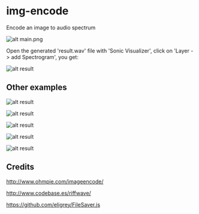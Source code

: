 img-encode
==========

Encode an image to audio spectrum

![alt main.png](https://github.com/alexadam/img-encode/blob/master/main.png?raw=true "main.png")

Open the generated 'result.wav' file with 'Sonic Visualizer', click on 'Layer -> add Spectrogram', you get:

![alt result](https://github.com/alexadam/img-encode/blob/master/spec6.png?raw=true "spec6.png")

## Other examples

![alt result](https://github.com/alexadam/img-encode/blob/master/spec1.png?raw=true "spec1.png")

![alt result](https://github.com/alexadam/img-encode/blob/master/spec2.png?raw=true "spec2.png")

![alt result](https://github.com/alexadam/img-encode/blob/master/spec3.png?raw=true "spec3.png")

![alt result](https://github.com/alexadam/img-encode/blob/master/spec4.png?raw=true "spec4.png")

![alt result](https://github.com/alexadam/img-encode/blob/master/spec5.png?raw=true "spec5.png")

## Credits

http://www.ohmpie.com/imageencode/

http://www.codebase.es/riffwave/

https://github.com/eligrey/FileSaver.js


